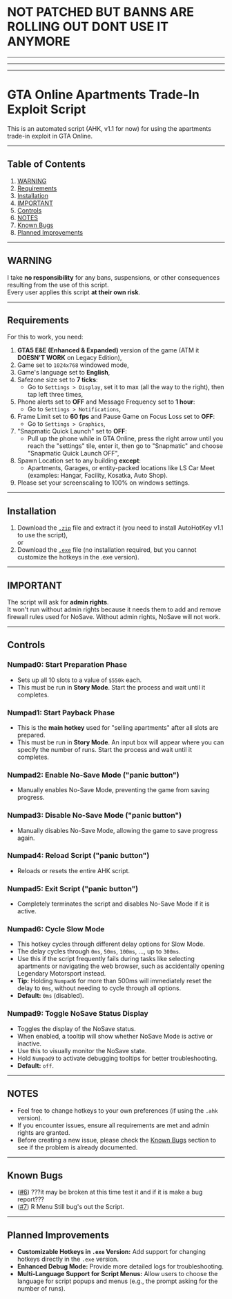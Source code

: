 # NOT PATCHED BUT BANNS ARE ROLLING OUT DONT USE IT ANYMORE

---
---
---

# GTA Online Apartments Trade-In Exploit Script

This is an automated script (AHK, v1.1 for now) for using the apartments trade-in exploit in GTA Online.

---

## Table of Contents
1. [WARNING](#warning)
2. [Requirements](#requirements)
3. [Installation](#installation)
4. [IMPORTANT](#important)
5. [Controls](#controls)
6. [NOTES](#notes)
7. [Known Bugs](#known-bugs)
8. [Planned Improvements](#planned-improvements)

---

## WARNING
I take **no responsibility** for any bans, suspensions, or other consequences resulting from the use of this script.  
Every user applies this script **at their own risk**.

---

## Requirements
For this to work, you need:
1. **GTA5 E&E (Enhanced & Expanded)** version of the game (ATM it **DOESN'T WORK** on Legacy Edition),
2. Game set to `1024x768` windowed mode,
3. Game's language set to **English**,
4. Safezone size set to **7 ticks**:
   - Go to `Settings > Display`, set it to max (all the way to the right), then tap left three times,
5. Phone alerts set to **OFF** and Message Frequency set to **1 hour**:
   - Go to `Settings > Notifications`,
6. Frame Limit set to **60 fps** and Pause Game on Focus Loss set to **OFF**:
   - Go to `Settings > Graphics`,
7. "Snapmatic Quick Launch" set to **OFF**:
   - Pull up the phone while in GTA Online, press the right arrow until you reach the "settings" tile, enter it, then go to "Snapmatic" and choose "Snapmatic Quick Launch OFF",
8. Spawn Location set to any building **except**:
   - Apartments, Garages, or entity-packed locations like LS Car Meet (examples: Hangar, Facility, Kosatka, Auto Shop).
9. Please set your screenscaling to 100% on windows settings.

---

## Installation
1. Download the [`.zip`](https://github.com/tetriskillerh/gtaoautoapps-Fix/releases/latest) file and extract it (you need to install AutoHotKey v1.1 to use the script),  
   or  
2. Download the [`.exe`](https://github.com/tetriskillerh/gtaoautoapps-Fix/releases/latest) file (no installation required, but you cannot customize the hotkeys in the .exe version).

---

## IMPORTANT
The script will ask for **admin rights**.  
It won't run without admin rights because it needs them to add and remove firewall rules used for NoSave. Without admin rights, NoSave will not work.

---

## Controls
### **Numpad0**: Start Preparation Phase  
- Sets up all 10 slots to a value of `$550k` each.  
- This must be run in **Story Mode**. Start the process and wait until it completes.

### **Numpad1**: Start Payback Phase  
- This is the **main hotkey** used for "selling apartments" after all slots are prepared.  
- This must be run in **Story Mode**. An input box will appear where you can specify the number of runs. Start the process and wait until it completes.

### **Numpad2**: Enable No-Save Mode ("panic button")  
- Manually enables No-Save Mode, preventing the game from saving progress.

### **Numpad3**: Disable No-Save Mode ("panic button")  
- Manually disables No-Save Mode, allowing the game to save progress again.

### **Numpad4**: Reload Script ("panic button")  
- Reloads or resets the entire AHK script.

### **Numpad5**: Exit Script ("panic button")  
- Completely terminates the script and disables No-Save Mode if it is active.

### **Numpad6**: Cycle Slow Mode  
- This hotkey cycles through different delay options for Slow Mode.  
- The delay cycles through `0ms`, `50ms`, `100ms`, ..., up to `300ms`.  
- Use this if the script frequently fails during tasks like selecting apartments or navigating the web browser, such as accidentally opening Legendary Motorsport instead.  
- **Tip:** Holding `Numpad6` for more than 500ms will immediately reset the delay to `0ms`, without needing to cycle through all options.
- **Default:** `0ms` (disabled).

### **Numpad9**: Toggle NoSave Status Display  
- Toggles the display of the NoSave status.  
- When enabled, a tooltip will show whether NoSave Mode is active or inactive.
- Use this to visually monitor the NoSave state.
- Hold `Numpad9` to activate debugging tooltips for better troubleshooting. 
- **Default:** `off`.

---

## NOTES
- Feel free to change hotkeys to your own preferences (if using the `.ahk` version).  
- If you encounter issues, ensure all requirements are met and admin rights are granted.  
- Before creating a new issue, please check the [Known Bugs](#known-bugs) section to see if the problem is already documented.

---

## Known Bugs
- ([#6](https://github.com/tetriskillerh/gtaoautoapps-Fix/issues/6)) ???it may be broken at this time test it and if it is make a bug report???
- ([#7](https://github.com/tetriskillerh/gtaoautoapps-Fix/issues/7)) R Menu Still bug's out the Script.

---

## Planned Improvements
- **Customizable Hotkeys in `.exe` Version:** Add support for changing hotkeys directly in the `.exe` version.
- **Enhanced Debug Mode:** Provide more detailed logs for troubleshooting.
- **Multi-Language Support for Script Menus:** Allow users to choose the language for script popups and menus (e.g., the prompt asking for the number of runs).
